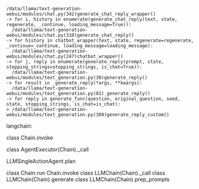 ```
/data/llama/text-generation-webui/modules/chat.py(342)generate_chat_reply_wrapper()
-> for i, history in enumerate(generate_chat_reply(text, state, regenerate, _continue, loading_message=True)):
  /data/llama/text-generation-webui/modules/chat.py(310)generate_chat_reply()
-> for history in chatbot_wrapper(text, state, regenerate=regenerate, _continue=_continue, loading_message=loading_message):
  /data/llama/text-generation-webui/modules/chat.py(247)chatbot_wrapper()
-> for j, reply in enumerate(generate_reply(prompt, state, stopping_strings=stopping_strings, is_chat=True)):
  /data/llama/text-generation-webui/modules/text_generation.py(30)generate_reply()
-> for result in _generate_reply(*args, **kwargs):
  /data/llama/text-generation-webui/modules/text_generation.py(81)_generate_reply()
-> for reply in generate_func(question, original_question, seed, state, stopping_strings, is_chat=is_chat):
> /data/llama/text-generation-webui/modules/text_generation.py(389)generate_reply_custom()

```

langchain:

class Chain.invoke

class AgentExecutor(Chain)._call

LLMSingleActionAgent.plan

class Chain.run
Chain.invoke
class LLMChain(Chain)._call
class LLMChain(Chain).generate
class LLMChain(Chain).prep_prompts

